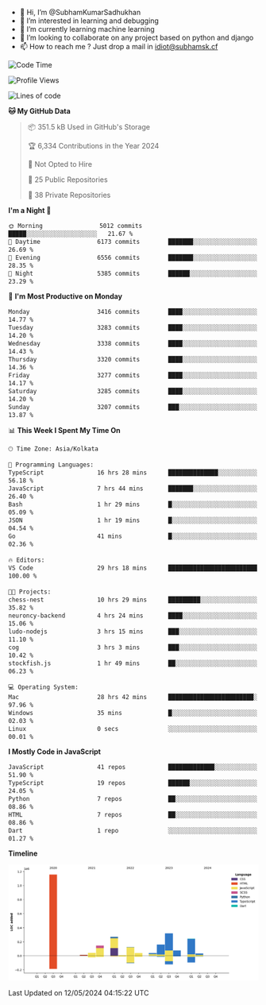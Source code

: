 - 👋 Hi, I’m @SubhamKumarSadhukhan
- 👀 I’m interested in learning and debugging
- 🌱 I’m currently learning machine learning
- 💞️ I’m looking to collaborate on any project based on python and django
- 📫 How to reach me ?
      Just drop a mail in idiot@subhamsk.cf

<!---
SubhamKumarSadhukhan/SubhamKumarSadhukhan is a ✨ special ✨ repository because its `README.md` (this file) appears on your GitHub profile.
You can click the Preview link to take a look at your changes.
--->


<!--START_SECTION:waka-->
![Code Time](http://img.shields.io/badge/Code%20Time-2%2C177%20hrs%2013%20mins-blue)

![Profile Views](http://img.shields.io/badge/Profile%20Views-1-blue)

![Lines of code](https://img.shields.io/badge/From%20Hello%20World%20I%27ve%20Written-2.6%20million%20lines%20of%20code-blue)

**🐱 My GitHub Data** 

> 📦 351.5 kB Used in GitHub's Storage 
 > 
> 🏆 6,334 Contributions in the Year 2024
 > 
> 🚫 Not Opted to Hire
 > 
> 📜 25 Public Repositories 
 > 
> 🔑 38 Private Repositories 
 > 
**I'm a Night 🦉** 

```text
🌞 Morning                5012 commits        █████░░░░░░░░░░░░░░░░░░░░   21.67 % 
🌆 Daytime                6173 commits        ███████░░░░░░░░░░░░░░░░░░   26.69 % 
🌃 Evening                6556 commits        ███████░░░░░░░░░░░░░░░░░░   28.35 % 
🌙 Night                  5385 commits        ██████░░░░░░░░░░░░░░░░░░░   23.29 % 
```
📅 **I'm Most Productive on Monday** 

```text
Monday                   3416 commits        ████░░░░░░░░░░░░░░░░░░░░░   14.77 % 
Tuesday                  3283 commits        ████░░░░░░░░░░░░░░░░░░░░░   14.20 % 
Wednesday                3338 commits        ████░░░░░░░░░░░░░░░░░░░░░   14.43 % 
Thursday                 3320 commits        ████░░░░░░░░░░░░░░░░░░░░░   14.36 % 
Friday                   3277 commits        ████░░░░░░░░░░░░░░░░░░░░░   14.17 % 
Saturday                 3285 commits        ████░░░░░░░░░░░░░░░░░░░░░   14.20 % 
Sunday                   3207 commits        ███░░░░░░░░░░░░░░░░░░░░░░   13.87 % 
```


📊 **This Week I Spent My Time On** 

```text
🕑︎ Time Zone: Asia/Kolkata

💬 Programming Languages: 
TypeScript               16 hrs 28 mins      ██████████████░░░░░░░░░░░   56.18 % 
JavaScript               7 hrs 44 mins       ███████░░░░░░░░░░░░░░░░░░   26.40 % 
Bash                     1 hr 29 mins        █░░░░░░░░░░░░░░░░░░░░░░░░   05.09 % 
JSON                     1 hr 19 mins        █░░░░░░░░░░░░░░░░░░░░░░░░   04.54 % 
Go                       41 mins             █░░░░░░░░░░░░░░░░░░░░░░░░   02.36 % 

🔥 Editors: 
VS Code                  29 hrs 18 mins      █████████████████████████   100.00 % 

🐱‍💻 Projects: 
chess-nest               10 hrs 29 mins      █████████░░░░░░░░░░░░░░░░   35.82 % 
neuroncy-backend         4 hrs 24 mins       ████░░░░░░░░░░░░░░░░░░░░░   15.06 % 
ludo-nodejs              3 hrs 15 mins       ███░░░░░░░░░░░░░░░░░░░░░░   11.10 % 
cog                      3 hrs 3 mins        ███░░░░░░░░░░░░░░░░░░░░░░   10.42 % 
stockfish.js             1 hr 49 mins        ██░░░░░░░░░░░░░░░░░░░░░░░   06.23 % 

💻 Operating System: 
Mac                      28 hrs 42 mins      ████████████████████████░   97.96 % 
Windows                  35 mins             █░░░░░░░░░░░░░░░░░░░░░░░░   02.03 % 
Linux                    0 secs              ░░░░░░░░░░░░░░░░░░░░░░░░░   00.01 % 
```

**I Mostly Code in JavaScript** 

```text
JavaScript               41 repos            █████████████░░░░░░░░░░░░   51.90 % 
TypeScript               19 repos            ██████░░░░░░░░░░░░░░░░░░░   24.05 % 
Python                   7 repos             ██░░░░░░░░░░░░░░░░░░░░░░░   08.86 % 
HTML                     7 repos             ██░░░░░░░░░░░░░░░░░░░░░░░   08.86 % 
Dart                     1 repo              ░░░░░░░░░░░░░░░░░░░░░░░░░   01.27 % 
```



**Timeline**

![Lines of Code chart](https://raw.githubusercontent.com/SubhamKumarSadhukhan/SubhamKumarSadhukhan/main/assets/bar_graph.png)


 Last Updated on 12/05/2024 04:15:22 UTC
<!--END_SECTION:waka-->
